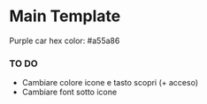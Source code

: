 # Main Template
Purple car hex color: #a55a86

### TO DO
- Cambiare colore icone e tasto scopri (+ acceso)
- Cambiare font sotto icone

